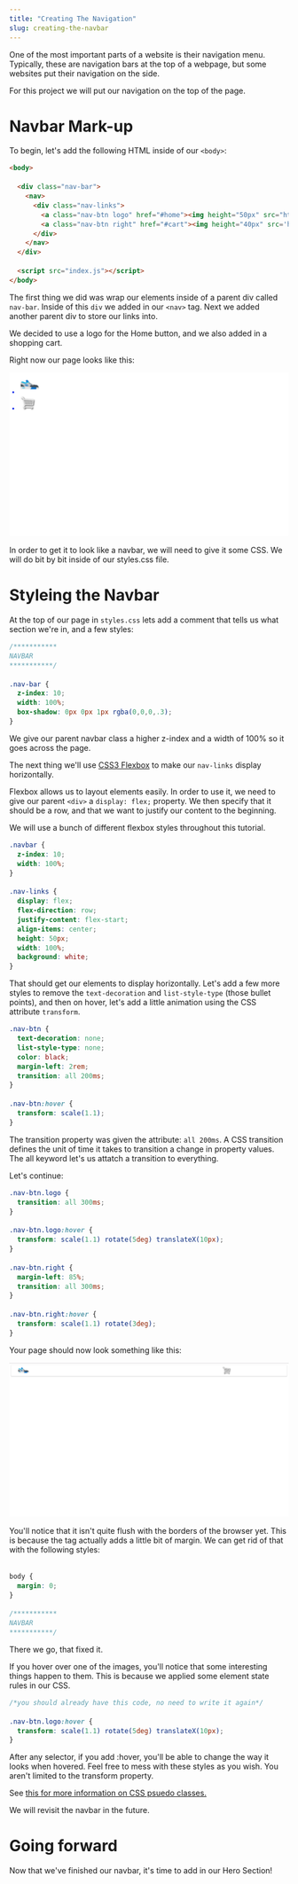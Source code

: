 ```yaml
---
title: "Creating The Navigation"
slug: creating-the-navbar
---
```


One of the most important parts of a website is their navigation menu. Typically, these are navigation bars at the top of a webpage, but some websites put their navigation on the side.

For this project we will put our navigation on the top of the page.

# Navbar Mark-up
To begin, let's add the following HTML inside of our ```<body>```:

```HTML
<body>

  <div class="nav-bar">
    <nav>
      <div class="nav-links">
        <a class="nav-btn logo" href="#home"><img height="50px" src="https://www.shareicon.net/download/2016/07/31/804695_running_512x512.png"></a>
        <a class="nav-btn right" href="#cart"><img height="40px" src='http://findicons.com/files/icons/1700/2d/512/cart.png'></a>
      </div>
    </nav>
  </div>

  <script src="index.js"></script>
</body>
```

The first thing we did was wrap our elements inside of a parent div called ```nav-bar```. Inside of this ```div``` we added in our ```<nav>``` tag. Next we added another parent div to store our links into.

We decided to use a logo for the Home button, and we also added in a shopping cart.

Right now our page looks like this:

![Navbar no styles](images/nav-no.png "navbar without styles")

In order to get it to look like a navbar, we will need to give it some CSS. We will do bit by bit inside of our styles.css file.


# Styleing the Navbar

At the top of our page in ```styles.css``` lets add a comment that tells us what section we're in, and a few styles:

```CSS
/***********
NAVBAR
***********/

.nav-bar {
  z-index: 10;
  width: 100%;
  box-shadow: 0px 0px 1px rgba(0,0,0,.3);
}

```
We give our parent navbar class a higher z-index and a width of 100% so it goes across the page.

The next thing we'll use [CSS3 Flexbox](https://developer.mozilla.org/en-US/docs/Web/CSS/CSS_Flexible_Box_Layout/Basic_Concepts_of_Flexbox) to make our `nav-links` display horizontally.

Flexbox allows us to layout elements easily. In order to use it, we need to give our parent ```<div>``` a ```display: flex;``` property. We then specify that it should be a row, and that we want to justify our content to the beginning.

We will use a bunch of different flexbox styles throughout this tutorial.

```css
.navbar {
  z-index: 10;
  width: 100%;
}

.nav-links {
  display: flex;
  flex-direction: row;
  justify-content: flex-start;
  align-items: center;
  height: 50px;
  width: 100%;
  background: white;
}
```

That should get our elements to display horizontally. Let's add a few more styles to remove the `text-decoration` and `list-style-type` (those bullet points), and then on hover, let's add a little animation using the CSS attribute `transform`.

```CSS
.nav-btn {
  text-decoration: none;
  list-style-type: none;
  color: black;
  margin-left: 2rem;
  transition: all 200ms;
}

.nav-btn:hover {
  transform: scale(1.1);
}
```

The transition property was given the attribute: ```all 200ms```. A CSS transition defines the unit of time it takes to transition a change in property values. The all keyword let's us attatch a transition to everything.

Let's continue:

```CSS
.nav-btn.logo {
  transition: all 300ms;
}

.nav-btn.logo:hover {
  transform: scale(1.1) rotate(5deg) translateX(10px);
}

.nav-btn.right {
  margin-left: 85%;
  transition: all 300ms;
}

.nav-btn.right:hover {
  transform: scale(1.1) rotate(3deg);
}

```

Your page should now look something like this:

![navbar with some styles](images/nav-s.png "navbar with some styles")

You'll notice that it isn't quite flush with the borders of the browser yet. This is because the <body> tag actually adds a little bit of margin. We can get rid of that with the following styles:

```CSS

body {
  margin: 0;
}

/***********
NAVBAR
***********/

```
There we go, that fixed it.

If you hover over one of the images, you'll notice that some interesting things happen to them. This is because we applied some element state rules in our CSS.

```css
/*you should already have this code, no need to write it again*/

.nav-btn.logo:hover {
  transform: scale(1.1) rotate(5deg) translateX(10px);
}

```
After any selector, if you add :hover, you'll be able to change the way it looks when hovered. Feel free to mess with these styles as you wish. You aren't limited to the transform property.

See [this for more information on CSS psuedo classes.](https://developer.mozilla.org/en-US/docs/Web/CSS/Pseudo-classes)

We will revisit the navbar in the future.

# Going forward
Now that we've finished our navbar, it's time to add in our Hero Section!
